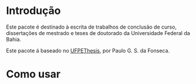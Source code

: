 # Introdução

Este pacote é destinado à escrita de trabalhos de conclusão de curso,
dissertações de mestrado e teses de doutorado da Universidade Federal da Bahia.

Este pacote á baseado no
[UFPEThesis](http://www.cin.ufpe.br/~paguso/ufpethesis/), por Paulo G. S. da
Fonseca.

# Como usar
